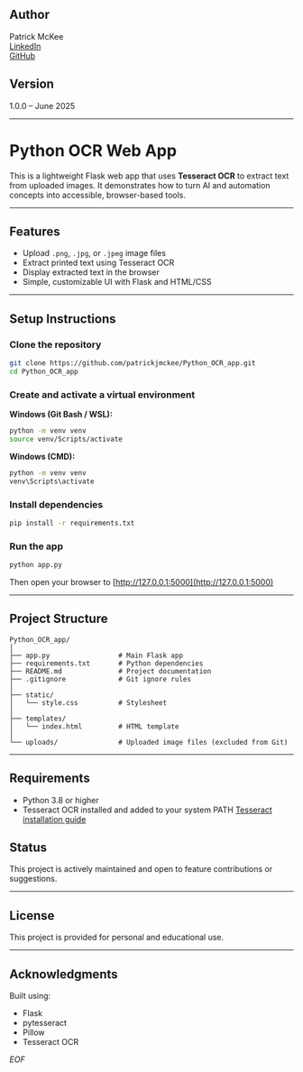## Author
Patrick McKee  
[LinkedIn](https://www.linkedin.com/in/patrickjmckee/)  
[GitHub](https://github.com/patrickjmckee)

## Version
1.0.0 – June 2025

---

# Python OCR Web App

This is a lightweight Flask web app that uses **Tesseract OCR** to extract text from uploaded images. It demonstrates how to turn AI and automation concepts into accessible, browser-based tools.

---

## Features
- Upload `.png`, `.jpg`, or `.jpeg` image files
- Extract printed text using Tesseract OCR
- Display extracted text in the browser
- Simple, customizable UI with Flask and HTML/CSS

---

## Setup Instructions

### Clone the repository
```bash
git clone https://github.com/patrickjmckee/Python_OCR_app.git
cd Python_OCR_app
```

### Create and activate a virtual environment
**Windows (Git Bash / WSL):**
```bash
python -m venv venv
source venv/Scripts/activate
```
**Windows (CMD):**
```cmd
python -m venv venv
venv\Scripts\activate
```

### Install dependencies
```bash
pip install -r requirements.txt
```

### Run the app
```bash
python app.py
```

Then open your browser to [http://127.0.0.1:5000](http://127.0.0.1:5000)

---

## Project Structure
```
Python_OCR_app/
│
├── app.py                 # Main Flask app
├── requirements.txt       # Python dependencies
├── README.md              # Project documentation
├── .gitignore             # Git ignore rules
│
├── static/
│   └── style.css          # Stylesheet
│
├── templates/
│   └── index.html         # HTML template
│
└── uploads/               # Uploaded image files (excluded from Git)
```

---

## Requirements
- Python 3.8 or higher
- Tesseract OCR installed and added to your system PATH
[Tesseract installation guide](https://github.com/tesseract-ocr/tesseract)

## Status
This project is actively maintained and open to feature contributions or suggestions.

---

## License
This project is provided for personal and educational use.

---

## Acknowledgments
Built using:
- Flask
- pytesseract
- Pillow
- Tesseract OCR

*EOF*